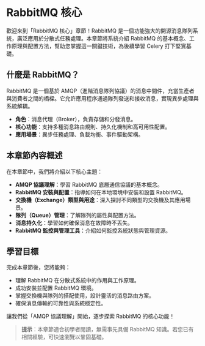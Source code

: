 # RabbitMQ 核心

歡迎來到「RabbitMQ 核心」章節！RabbitMQ 是一個功能強大的開源消息隊列系統，廣泛應用於分散式任務處理。本章節將系統介紹 RabbitMQ 的基本概念、工作原理與配置方法，幫助您掌握這一關鍵技術，為後續學習 Celery 打下堅實基礎。

## 什麼是 RabbitMQ？

RabbitMQ 是一個基於 AMQP（進階消息隊列協議）的消息中間件，充當生產者與消費者之間的橋樑。它允許應用程序通過隊列發送和接收消息，實現異步處理與系統解耦。

- **角色**：消息代理（Broker），負責存儲和分發消息。
- **核心功能**：支持多種消息路由規則、持久化機制和高可用性配置。
- **應用場景**：異步任務處理、負載均衡、事件驅動架構。

## 本章節內容概述

在本章節中，我們將介紹以下核心主題：

- **AMQP 協議理解**：學習 RabbitMQ 底層通信協議的基本概念。
- **RabbitMQ 安裝與配置**：指導如何在本地環境中安裝和設置 RabbitMQ。
- **交換機（Exchange）類型與用途**：深入探討不同類型的交換機及其應用場景。
- **隊列（Queue）管理**：了解隊列的屬性與配置方法。
- **消息持久化**：學習如何確保消息在故障時不丟失。
- **RabbitMQ 監控與管理工具**：介紹如何監控系統狀態與管理資源。

## 學習目標

完成本章節後，您將能夠：
- 理解 RabbitMQ 在分散式系統中的作用與工作原理。
- 成功安裝並配置 RabbitMQ 環境。
- 掌握交換機與隊列的搭配使用，設計靈活的消息路由方案。
- 確保消息傳輸的可靠性與系統穩定性。

讓我們從「AMQP 協議理解」開始，逐步探索 RabbitMQ 的核心功能！

> **提示**：本章節適合初學者閱讀，無需事先具備 RabbitMQ 知識。若您已有相關經驗，可快速瀏覽以鞏固基礎。
